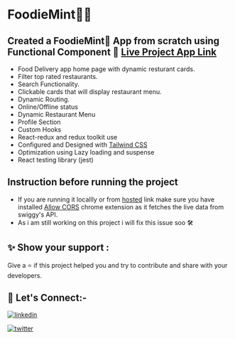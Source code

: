 # FoodieMint🍕🍕

## Created a FoodieMint🍕 App from scratch using Functional Component 🚀 [Live Project App Link](https://foodiemint.netlify.app/)
- Food Delivery app home page with dynamic resturant cards.
- Filter top rated restaurants. 
- Search Functionality.
- Clickable cards that will display restaurant menu.
- Dynamic Routing.
- Online/Offline status
- Dynamic Restaurant Menu
- Profile Section
- Custom Hooks
- React-redux and redux toolkit use
- Configured and Designed with [Tailwind CSS](https://tailwindcss.com)
- Optimization using Lazy loading and suspense
- React testing library (jest)
  
## Instruction before running the project
- If you are running it locallly or from [hosted](https://foodiemint.netlify.app/) link make sure you have installed  [Allow CORS](https://chromewebstore.google.com/detail/allow-cors-access-control/lhobafahddgcelffkeicbaginigeejlf?hl=en) chrome extension as it fetches the live data from swiggy's API.
- As i am still working on this project i will fix this issue soo 🛠️

## ✨ Show your support :

Give a ⭐️ if this project helped you and try to contribute and share with your developers.

## 🔗 Let's Connect:-

[![linkedin](https://img.shields.io/badge/LinkedIn-0077B5?style=for-the-badge&logo=linkedin&logoColor=white)](https://www.linkedin.com/in/akshadsantoshjaiswal)

[![twitter](https://img.shields.io/badge/Twitter-1DA1F2?style=for-the-badge&logo=twitter&logoColor=white)](https://twitter.com/akshad_999)
